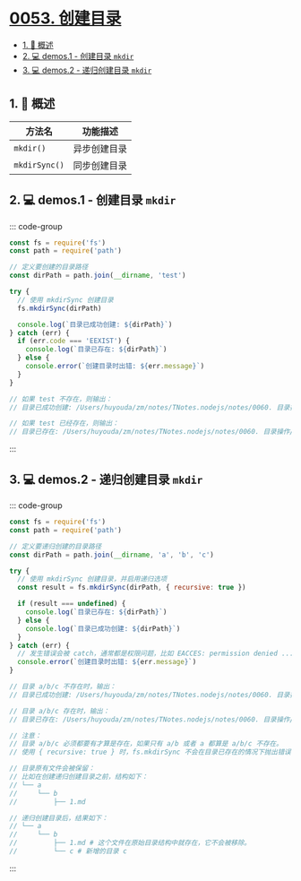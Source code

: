 # [0053. 创建目录](https://github.com/Tdahuyou/TNotes.nodejs/tree/main/notes/0053.%20%E5%88%9B%E5%BB%BA%E7%9B%AE%E5%BD%95)

<!-- region:toc -->

- [1. 📒 概述](#1--概述)
- [2. 💻 demos.1 - 创建目录 `mkdir`](#2--demos1---创建目录-mkdir)
- [3. 💻 demos.2 - 递归创建目录 `mkdir`](#3--demos2---递归创建目录-mkdir)

<!-- endregion:toc -->

## 1. 📒 概述

| 方法名        | 功能描述     |
| ------------- | ------------ |
| `mkdir()`     | 异步创建目录 |
| `mkdirSync()` | 同步创建目录 |

## 2. 💻 demos.1 - 创建目录 `mkdir`

::: code-group

```js [1.cjs] {9}
const fs = require('fs')
const path = require('path')

// 定义要创建的目录路径
const dirPath = path.join(__dirname, 'test')

try {
  // 使用 mkdirSync 创建目录
  fs.mkdirSync(dirPath)

  console.log(`目录已成功创建: ${dirPath}`)
} catch (err) {
  if (err.code === 'EEXIST') {
    console.log(`目录已存在: ${dirPath}`)
  } else {
    console.error(`创建目录时出错: ${err.message}`)
  }
}

// 如果 test 不存在，则输出：
// 目录已成功创建: /Users/huyouda/zm/notes/TNotes.nodejs/notes/0060. 目录操作/demos/1/test

// 如果 test 已经存在，则输出：
// 目录已存在: /Users/huyouda/zm/notes/TNotes.nodejs/notes/0060. 目录操作/demos/1/test
```

:::

## 3. 💻 demos.2 - 递归创建目录 `mkdir`

::: code-group

```js [1.cjs] {9}
const fs = require('fs')
const path = require('path')

// 定义要递归创建的目录路径
const dirPath = path.join(__dirname, 'a', 'b', 'c')

try {
  // 使用 mkdirSync 创建目录，并启用递归选项
  const result = fs.mkdirSync(dirPath, { recursive: true })

  if (result === undefined) {
    console.log(`目录已存在: ${dirPath}`)
  } else {
    console.log(`目录已成功创建: ${dirPath}`)
  }
} catch (err) {
  // 发生错误会被 catch，通常都是权限问题，比如 EACCES: permission denied ...
  console.error(`创建目录时出错: ${err.message}`)
}

// 目录 a/b/c 不存在时，输出：
// 目录已成功创建: /Users/huyouda/zm/notes/TNotes.nodejs/notes/0060. 目录操作/demos/2/a/b/c

// 目录 a/b/c 存在时，输出：
// 目录已存在: /Users/huyouda/zm/notes/TNotes.nodejs/notes/0060. 目录操作/demos/2/a/b/c

// 注意：
// 目录 a/b/c 必须都要有才算是存在，如果只有 a/b 或者 a 都算是 a/b/c 不存在。
// 使用 { recursive: true } 时，fs.mkdirSync 不会在目录已存在的情况下抛出错误，而是静默成功（即不会触发异常），并返回 undefined。

// 目录原有文件会被保留：
// 比如在创建递归创建目录之前，结构如下：
// └── a
//     └── b
//         ├── 1.md

// 递归创建目录后，结果如下：
// └── a
//     └── b
//         ├── 1.md # 这个文件在原始目录结构中就存在，它不会被移除。
//         └── c # 新增的目录 c
```

:::
